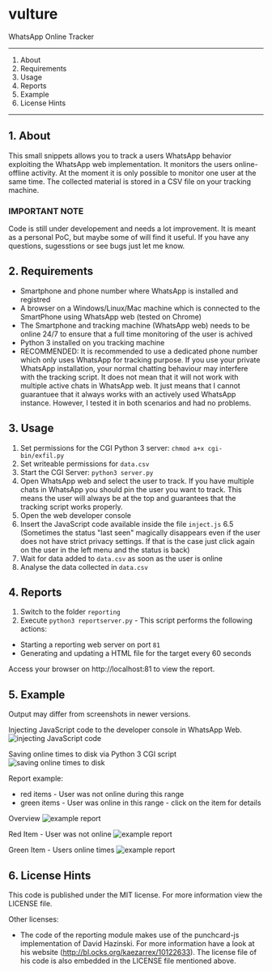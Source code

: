 # vulture
WhatsApp Online Tracker

---

1. About
2. Requirements
3. Usage
4. Reports
5. Example
6. License Hints

---

## 1. About 
This small snippets allows you to track a users WhatsApp behavior exploiting the WhatsApp web implementation. It monitors the users online-offline activity. At the moment it is only possible to monitor one user at the same time. The collected material is stored in a CSV file on your tracking machine.

### IMPORTANT NOTE
Code is still under developement and needs a lot improvement. It is meant as a personal PoC, but maybe some of will find it useful. If you have any questions, sugesstions or see bugs just let me know.

## 2. Requirements
* Smartphone and phone number where WhatsApp is installed and registred
* A browser on a Windows/Linux/Mac machine which is connected to the SmartPhone using WhatsApp web (tested on Chrome)
* The Smartphone and tracking machine (WhatsApp web) needs to be online 24/7 to ensure that a full time monitoring of the user is achived
* Python 3 installed on you tracking machine
* RECOMMENDED: It is recommended to use a dedicated phone number which only uses WhatsApp for tracking purpose. If you use your private WhatsApp installation, your normal chatting behaviour may interfere with the tracking script. It does not mean that it will not work with multiple active chats in WhatsApp web. It just means that I cannot guarantuee that it always works with an actively used WhatsApp instance. However, I tested it in both scenarios and had no problems.

## 3. Usage
1. Set permissions for the CGI Python 3 server: `chmod a+x cgi-bin/exfil.py`
2. Set writeable permissions for `data.csv`
3. Start the CGI Server: `python3 server.py`
4. Open WhatsApp web and select the user to track. If you have multiple chats in WhatsApp you should pin the user you want to track. This means the user will always be at the top and guarantees that the tracking script works properly.
5. Open the web developer console
6. Insert the JavaScript code available inside the file `inject.js`
6.5 (Sometimes the status "last seen" magically disappears even if the user does not have strict privacy settings. If that is the case just click again on the user in the left menu and the status is back)
7. Wait for data added to `data.csv` as soon as the user is online
8. Analyse the data collected in `data.csv`

## 4. Reports
1. Switch to the folder `reporting`
2. Execute `python3 reportserver.py` - This script performs the following actions:
* Starting a reporting web server on port `81`
* Generating and updating a HTML file for the target every 60 seconds

Access your browser on http://localhost:81 to view the report.

## 5. Example
Output may differ from screenshots in newer versions.

Injecting JavaScript code to the developer console in WhatsApp Web.
![injecting JavaScript code](https://got-hacked.wtf/hsgwza72543s976_1.png)

Saving online times to disk via Python 3 CGI script
![saving online times to disk](https://got-hacked.wtf/hsgwza72543s976_2.png)

Report example:

* red items - User was not online during this range
* green items - User was online in this range - click on the item for details

Overview
![example report](https://got-hacked.wtf/hsgwza72543s976_3.png#1)

Red Item - User was not online
![example report](https://got-hacked.wtf/hsgwza72543s976_4.png)

Green Item - Users online times
![example report](https://got-hacked.wtf/hsgwza72543s976_5.png)

## 6. License Hints
This code is published under the MIT license. For more information view the LICENSE file.

Other licenses:
* The code of the reporting module makes use of the punchcard-js implementation of David Hazinski. For more information have a look at his website (http://bl.ocks.org/kaezarrex/10122633). The license file of his code is also embedded in the LICENSE file mentioned above.
